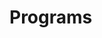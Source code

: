 # Programs


































































































































































































































































































